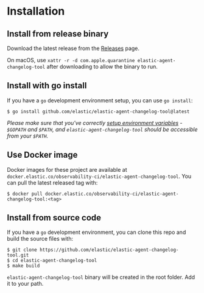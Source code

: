 # Installation

## Install from release binary

Download the latest release from the [Releases](https://github.com/elastic/elastic-agent-changelog-tool/releases/latest) page.

On macOS, use `xattr -r -d com.apple.quarantine elastic-agent-changelog-tool` after downloading to allow the binary to run.

## Install with go install

If you have a `go` development environment setup, you can use `go install`:

```
$ go install github.com/elastic/elastic-agent-changelog-tool@latest
```

_Please make sure that you've correctly [setup environment variables](https://golang.org/doc/gopath_code.html#GOPATH) -
`$GOPATH` and `$PATH`, and `elastic-agent-changelog-tool` should be accessible from your `$PATH`._

## Use Docker image

Docker images for these project are available at `docker.elastic.co/observability-ci/elastic-agent-changelog-tool`. You can pull the latest released tag with:

```
$ docker pull docker.elastic.co/observability-ci/elastic-agent-changelog-tool:<tag>
```

## Install from source code

If you have a `go` development environment, you can clone this repo and build the source files with:

```
$ git clone https://github.com/elastic/elastic-agent-changelog-tool.git
$ cd elastic-agent-changelog-tool
$ make build
```

`elastic-agent-changelog-tool` binary will be created in the root folder.
Add it to your path.
